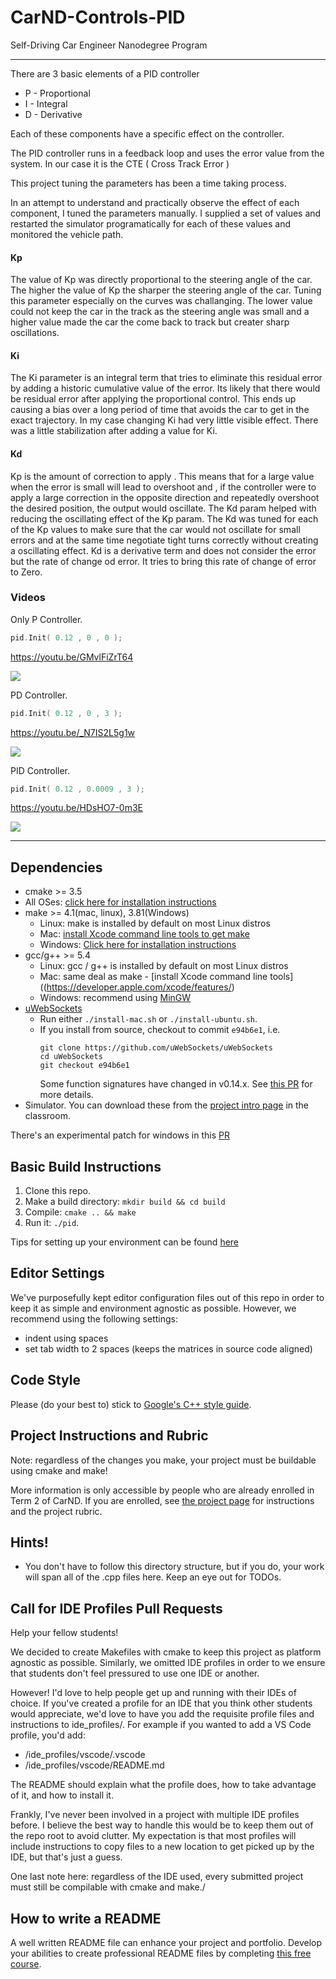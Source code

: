 # CarND-Controls-PID
Self-Driving Car Engineer Nanodegree Program

---

There are 3 basic elements of a PID controller 

* P - Proportional
* I - Integral
* D - Derivative

Each of these components have a specific effect on the controller. 

The PID controller runs in a feedback loop and uses the error value from the system. In our case it is the CTE ( Cross Track Error )

This project tuning the parameters has been a time taking process. 

In an attempt to understand and practically observe the effect of each component, I tuned the parameters manually. I supplied a set of values and restarted the simulator programatically for each of these values and monitored the vehicle path.

#### Kp
The value of Kp was directly proportional to the steering angle of the car. The higher the value of Kp the sharper the steering angle of the car. Tuning this parameter especially on the curves was challanging. The lower value could not keep the car in the track as the steering angle was small and a higher value made the car the come back to track but creater sharp oscillations.

#### Ki
The Ki parameter is an integral term that tries to eliminate this residual error by adding a historic cumulative value of the error. Its likely that there would be residual error after applying the proportional control. This ends up causing a bias over a long period of time that avoids the car to get in the exact trajectory.
In my case changing Ki had very little visible effect. There was a little stabilization after adding a value for Ki.

#### Kd
Kp is the amount of correction to apply . This means that for a large value when the error is small will lead to overshoot and , if the controller were to apply a large correction in the opposite direction and repeatedly overshoot the desired position, the output would oscillate.
The Kd param helped with reducing the oscillating effect of the Kp param. The Kd was tuned for each of the Kp values to make sure that the car would not oscillate for small errors and at the same time negotiate tight turns correctly without creating a oscillating effect.
Kd is a derivative term and does not consider the error but the rate of change od error. It tries to bring this rate of change of error to Zero.

### Videos

Only P Controller. 
```cpp
pid.Init( 0.12 , 0 , 0 );
```

https://youtu.be/GMvlFiZrT64

[![](imgs/p.png)](https://youtu.be/GMvlFiZrT64)

PD Controller. 
```cpp
pid.Init( 0.12 , 0 , 3 );
```

https://youtu.be/_N7IS2L5g1w

[![](imgs/pd.png)](https://youtu.be/_N7IS2L5g1w)


PID Controller. 
```cpp
pid.Init( 0.12 , 0.0009 , 3 );
```

https://youtu.be/HDsHO7-0m3E

[![](imgs/pd.png)](https://youtu.be/HDsHO7-0m3E)

---
## Dependencies

* cmake >= 3.5
 * All OSes: [click here for installation instructions](https://cmake.org/install/)
* make >= 4.1(mac, linux), 3.81(Windows)
  * Linux: make is installed by default on most Linux distros
  * Mac: [install Xcode command line tools to get make](https://developer.apple.com/xcode/features/)
  * Windows: [Click here for installation instructions](http://gnuwin32.sourceforge.net/packages/make.htm)
* gcc/g++ >= 5.4
  * Linux: gcc / g++ is installed by default on most Linux distros
  * Mac: same deal as make - [install Xcode command line tools]((https://developer.apple.com/xcode/features/)
  * Windows: recommend using [MinGW](http://www.mingw.org/)
* [uWebSockets](https://github.com/uWebSockets/uWebSockets)
  * Run either `./install-mac.sh` or `./install-ubuntu.sh`.
  * If you install from source, checkout to commit `e94b6e1`, i.e.
    ```
    git clone https://github.com/uWebSockets/uWebSockets 
    cd uWebSockets
    git checkout e94b6e1
    ```
    Some function signatures have changed in v0.14.x. See [this PR](https://github.com/udacity/CarND-MPC-Project/pull/3) for more details.
* Simulator. You can download these from the [project intro page](https://github.com/udacity/self-driving-car-sim/releases) in the classroom.

There's an experimental patch for windows in this [PR](https://github.com/udacity/CarND-PID-Control-Project/pull/3)

## Basic Build Instructions

1. Clone this repo.
2. Make a build directory: `mkdir build && cd build`
3. Compile: `cmake .. && make`
4. Run it: `./pid`. 

Tips for setting up your environment can be found [here](https://classroom.udacity.com/nanodegrees/nd013/parts/40f38239-66b6-46ec-ae68-03afd8a601c8/modules/0949fca6-b379-42af-a919-ee50aa304e6a/lessons/f758c44c-5e40-4e01-93b5-1a82aa4e044f/concepts/23d376c7-0195-4276-bdf0-e02f1f3c665d)

## Editor Settings

We've purposefully kept editor configuration files out of this repo in order to
keep it as simple and environment agnostic as possible. However, we recommend
using the following settings:

* indent using spaces
* set tab width to 2 spaces (keeps the matrices in source code aligned)

## Code Style

Please (do your best to) stick to [Google's C++ style guide](https://google.github.io/styleguide/cppguide.html).

## Project Instructions and Rubric

Note: regardless of the changes you make, your project must be buildable using
cmake and make!

More information is only accessible by people who are already enrolled in Term 2
of CarND. If you are enrolled, see [the project page](https://classroom.udacity.com/nanodegrees/nd013/parts/40f38239-66b6-46ec-ae68-03afd8a601c8/modules/f1820894-8322-4bb3-81aa-b26b3c6dcbaf/lessons/e8235395-22dd-4b87-88e0-d108c5e5bbf4/concepts/6a4d8d42-6a04-4aa6-b284-1697c0fd6562)
for instructions and the project rubric.

## Hints!

* You don't have to follow this directory structure, but if you do, your work
  will span all of the .cpp files here. Keep an eye out for TODOs.

## Call for IDE Profiles Pull Requests

Help your fellow students!

We decided to create Makefiles with cmake to keep this project as platform
agnostic as possible. Similarly, we omitted IDE profiles in order to we ensure
that students don't feel pressured to use one IDE or another.

However! I'd love to help people get up and running with their IDEs of choice.
If you've created a profile for an IDE that you think other students would
appreciate, we'd love to have you add the requisite profile files and
instructions to ide_profiles/. For example if you wanted to add a VS Code
profile, you'd add:

* /ide_profiles/vscode/.vscode
* /ide_profiles/vscode/README.md

The README should explain what the profile does, how to take advantage of it,
and how to install it.

Frankly, I've never been involved in a project with multiple IDE profiles
before. I believe the best way to handle this would be to keep them out of the
repo root to avoid clutter. My expectation is that most profiles will include
instructions to copy files to a new location to get picked up by the IDE, but
that's just a guess.

One last note here: regardless of the IDE used, every submitted project must
still be compilable with cmake and make./

## How to write a README
A well written README file can enhance your project and portfolio.  Develop your abilities to create professional README files by completing [this free course](https://www.udacity.com/course/writing-readmes--ud777).

